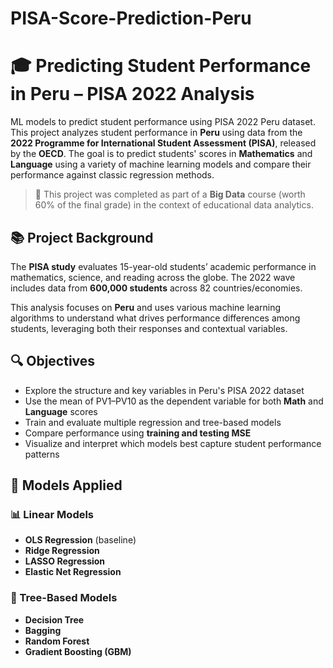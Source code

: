 # PISA-Score-Prediction-Peru
# 🎓 Predicting Student Performance in Peru – PISA 2022 Analysis
ML models to predict student performance using PISA 2022 Peru dataset.
This project analyzes student performance in **Peru** using data from the **2022 Programme for International Student Assessment (PISA)**, released by the **OECD**. The goal is to predict students' scores in **Mathematics** and **Language** using a variety of machine learning models and compare their performance against classic regression methods.

> 📌 This project was completed as part of a **Big Data** course (worth 60% of the final grade) in the context of educational data analytics.


## 📚 Project Background

The **PISA study** evaluates 15-year-old students’ academic performance in mathematics, science, and reading across the globe. The 2022 wave includes data from **600,000 students** across 82 countries/economies.

This analysis focuses on **Peru** and uses various machine learning algorithms to understand what drives performance differences among students, leveraging both their responses and contextual variables.


## 🔍 Objectives

- Explore the structure and key variables in Peru's PISA 2022 dataset
- Use the mean of PV1–PV10 as the dependent variable for both **Math** and **Language** scores
- Train and evaluate multiple regression and tree-based models
- Compare performance using **training and testing MSE**
- Visualize and interpret which models best capture student performance patterns


## 🧠 Models Applied

### 📊 Linear Models
- **OLS Regression** (baseline)
- **Ridge Regression**
- **LASSO Regression**
- **Elastic Net Regression**

### 🌲 Tree-Based Models
- **Decision Tree**
- **Bagging**
- **Random Forest**
- **Gradient Boosting (GBM)**



